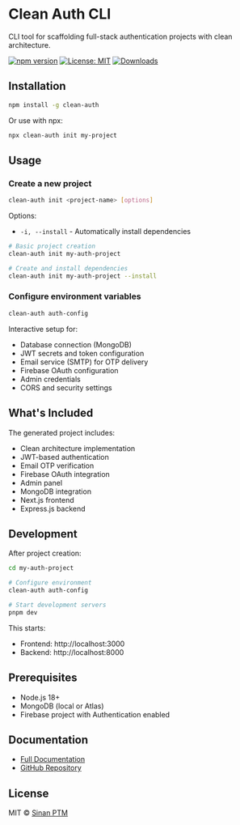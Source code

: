 # Clean Auth CLI

CLI tool for scaffolding full-stack authentication projects with clean architecture.

[![npm version](https://img.shields.io/npm/v/clean-auth.svg)](https://www.npmjs.com/package/clean-auth)
[![License: MIT](https://img.shields.io/badge/License-MIT-blue.svg)](https://opensource.org/licenses/MIT)
[![Downloads](https://img.shields.io/npm/dm/clean-auth.svg)](https://www.npmjs.com/package/clean-auth)

## Installation

```bash
npm install -g clean-auth
```

Or use with npx:
```bash
npx clean-auth init my-project
```

## Usage

### Create a new project

```bash
clean-auth init <project-name> [options]
```

Options:
- `-i, --install` - Automatically install dependencies

```bash
# Basic project creation
clean-auth init my-auth-project

# Create and install dependencies
clean-auth init my-auth-project --install
```

### Configure environment variables

```bash
clean-auth auth-config
```

Interactive setup for:
- Database connection (MongoDB)
- JWT secrets and token configuration
- Email service (SMTP) for OTP delivery
- Firebase OAuth configuration
- Admin credentials
- CORS and security settings

## What's Included

The generated project includes:
- Clean architecture implementation
- JWT-based authentication
- Email OTP verification
- Firebase OAuth integration
- Admin panel
- MongoDB integration
- Next.js frontend
- Express.js backend

## Development

After project creation:

```bash
cd my-auth-project

# Configure environment
clean-auth auth-config

# Start development servers
pnpm dev
```

This starts:
- Frontend: http://localhost:3000
- Backend: http://localhost:8000

## Prerequisites

- Node.js 18+
- MongoDB (local or Atlas)
- Firebase project with Authentication enabled

## Documentation

- [Full Documentation](https://full-stack-clean-auth-template.vercel.app/)
- [GitHub Repository](https://github.com/sinanptm/fullstack-clean-auth-template)

## License

MIT © [Sinan PTM](https://github.com/sinanptm)